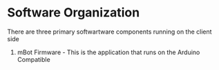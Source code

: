 # Software Organization

There are three primary softwartware components running on the client side

1) mBot Firmware - This is the application that runs on the Arduino Compatible